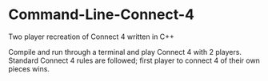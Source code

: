 # Command-Line-Connect-4
Two player recreation of Connect 4 written in C++

Compile and run through a terminal and play Connect 4 with 2 players.
Standard Connect 4 rules are followed; first player to connect 4 of their own pieces wins.
